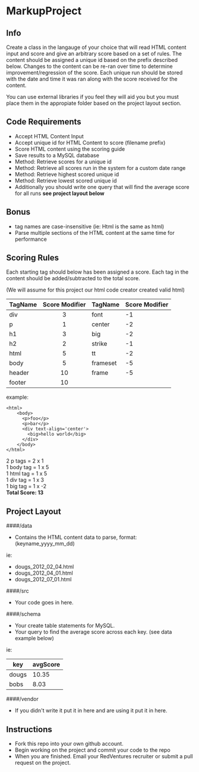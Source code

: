 MarkupProject
=============

Info
----
Create a class in the langauge of your choice that will read HTML content input and score and give 
an arbitrary score based on a set of rules. The content should be assigned a unique id based on the prefix described below. 
Changes to the content can be re-ran over time to determine improvement/regression of the score. Each unique run should be stored with the
date and time it was ran along with the score received for the content.

You can use external libraries if you feel they will aid you but you must place them in the appropiate folder based on the project layout section.

Code Requirements
-----------------
* Accept HTML Content Input
* Accept unique id for HTML Content to score (filename prefix)
* Score HTML content using the scoring guide
* Save results to a MySQL database
* Method: Retrieve scores for a unique id
* Method: Retrieve all scores run in the system for a custom date range
* Method: Retrieve highest scored unique id 
* Method: Retrieve lowest scored unique id
* Additionally you should write one query that will find the average score for all runs **__see project layout below__**

## Bonus
* tag names are case-insensitive (ie: Html is the same as html)
* Parse multiple sections of the HTML content at the same time for performance

Scoring Rules
-------------
Each starting tag should below has been assigned a score. Each tag in the content should be added/subtracted to the total score.

(We will assume for this project our html code creator created valid html)

| TagName | Score Modifier | TagName | Score Modifier |
| ------- | :------------: | ------- | -------------- |
| div     | 3              | font    | -1             |
| p       | 1              | center  | -2             |
| h1      | 3              | big     | -2             |
| h2      | 2              | strike  | -1             |
| html    | 5              | tt      | -2             |
| body    | 5              | frameset| -5             |
| header  | 10             | frame   | -5             |
| footer  | 10             |

example:

````
<html>
    <body>
      <p>foo</p>
      <p>bar</p>
      <div text-align='center'>
        <big>hello world</big>
      </div>
    </body>
</html>
````

2 p tags = 2 x 1 <br>
1 body tag = 1 x 5 <br> 
1 html tag = 1 x 5 <br>
1 div tag = 1 x 3 <br>
1 big tag = 1 x -2 <br>
**Total Score: 13**


Project Layout
--------------
####/data

* Contains the HTML content data to parse, format: (keyname_yyyy_mm_dd)

ie: 
* dougs_2012_02_04.html 
* dougs_2012_04_01.html 
* dougs_2012_07_01.html

####/src

* Your code goes in here.

####/schema

* Your create table statements for MySQL. 
* Your query to find the average score across each key. (see data example below)

ie: 

key | avgScore 
|---|--------|
dougs | 10.35 
bobs  | 8.03    

####/vendor

* If you didn't write it put it in here and are using it put it in here.

Instructions
------------
* Fork this repo into your own github account.  
* Begin working on the project and commit your code to the repo
* When you are finished. Email your RedVentures recruiter or submit a pull request on the project. 


